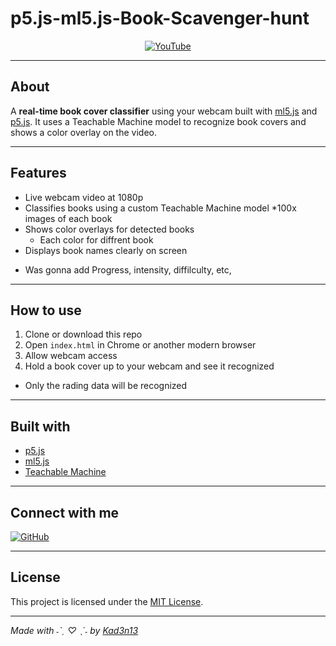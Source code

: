 # p5.js-ml5.js-Book-Scavenger-hunt

<p align="center">
  <a href="https://www.youtube.com/@kad3n470" title="YouTube" target="_blank" rel="noopener noreferrer">
    <img src="https://img.shields.io/badge/-YouTube-FF0000?style=flat&logo=youtube&logoColor=white" alt="YouTube" />
  </a>
</p>


---

## About

A **real-time book cover classifier** using your webcam built with [ml5.js](https://ml5js.org/) and [p5.js](https://p5js.org/). It uses a Teachable Machine model to recognize book covers and shows a color overlay on the video.

---

## Features

- Live webcam video at 1080p  
- Classifies books using a custom Teachable Machine model
  *100x images of each book 
- Shows color overlays for detected books
  * Each color for diffrent book
- Displays book names clearly on screen  
* Was gonna add Progress, intensity, diffilculty, etc,
---

## How to use

1. Clone or download this repo  
2. Open `index.html` in Chrome or another modern browser  
3. Allow webcam access  
4. Hold a book cover up to your webcam and see it recognized
 * Only the rading data will be recognized 

---

## Built with

- [p5.js](https://p5js.org/)  
- [ml5.js](https://ml5js.org/)  
- [Teachable Machine](https://teachablemachine.withgoogle.com/)  

---

## Connect with me

  <a href="https://github.com/Kad3n13" target="_blank" rel="noopener noreferrer">
    <img src="https://img.shields.io/badge/GitHub-%2312100E.svg?style=for-the-badge&logo=github&logoColor=white" alt="GitHub" />
  </a>
</p>

---

## License

This project is licensed under the [MIT License](LICENSE).

---

*Made with  ˗ˋˏ ♡ ˎˊ˗  by [Kad3n13](https://github.com/Kad3n13)*
